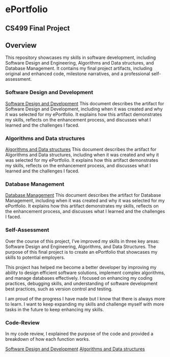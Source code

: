 # ePortfolio
## CS499 Final Project
## Overview
This repository showcases my skills in software development, including Software Design and Engineering, Algorithms and Data structures, and Database Management. It contains my final project artifacts, including original and enhanced code, milestone narratives, and a professional self-assessment.

### Software Design and Development
[Software Design and Development](Milestones/CS499%203-2%20Milestones%20two.docx)
This document describes the artifact for Software Design and Development, including when it was created and why it was selected for my ePortfolio. It explains how this artifact demonstrates my skills, reflects on the enhancement process, and discusses what I learned and the challenges I faced.

### Algorithms and Data structures
[Algorithms and Data structures](Milestones/CS499%204-2%20Milestones%20three.docx)
This document describes the artifact for Algorithms and Data structures, including when it was created and why it was selected for my ePortfolio. It explains how this artifact demonstrates my skills, reflects on the enhancement process, and discusses what I learned and the challenges I faced.

### Database Management
[Database Management](Milestones/CS499%205-2%20Milestones%20four.docx)
This document describes the artifact for Database Management, including when it was created and why it was selected for my ePortfolio. It explains how this artifact demonstrates my skills, reflects on the enhancement process, and discusses what I learned and the challenges I faced.

### Self-Assessment
Over the course of this project, I’ve improved my skills in three key areas: Software Design and Engineering, Algorithms, and Data Structures. The purpose of this final project is to create an ePortfolio that showcases my skills to potential employers.

This project has helped me become a better developer by improving my ability to design efficient software solutions, implement complex algorithms, and manage databases effectively. I focused on enhancing my coding practices, debugging skills, and understanding of software development best practices, such as version control and testing.

I am proud of the progress I have made but I know that there is always more to learn. I want to keep expanding my skills and challenge myself with more tasks in the future to keep enhancing my skills.

### Code-Review
In my code review, I explained the purpose of the code and provided a breakdown of how each function works.

[Software Design and Development](https://youtu.be/h7_GFofTpFQ)
[Algorithms and Data structures](https://youtu.be/HDiUwK4GRMI)
